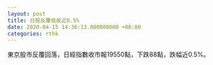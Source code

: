 ```yaml
---
layout: post
title: 日股反覆低收近0.5%
date: 2020-04-15 14:36:13.000000000 +08:00
categories: rthk
---
```


東京股市反覆回落，日經指數收市報19550點，下跌88點，跌幅近0.5%。
